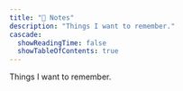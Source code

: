 ```yaml
---
title: "📝 Notes"
description: "Things I want to remember."
cascade:
  showReadingTime: false
  showTableOfContents: true
---
```

Things I want to remember.